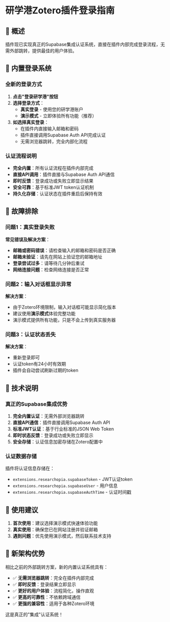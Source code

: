 # 研学港Zotero插件登录指南

## 🎯 概述

插件现已实现真正的Supabase集成认证系统，直接在插件内部完成登录流程，无需外部跳转，提供最佳的用户体验。

## 🔐 内置登录系统

### 全新的登录方式

1. **点击"登录研学港"按钮**
2. **选择登录方式**：
   - **真实登录** - 使用您的研学港账户
   - **演示模式** - 立即体验所有功能（推荐）
3. **如选择真实登录**：
   - 在插件内直接输入邮箱和密码
   - 插件直接调用Supabase Auth API完成认证
   - 无需浏览器跳转，完全内部化流程

### 认证流程说明

- **完全内置**：所有认证流程在插件内部完成
- **直接API调用**：插件直接与Supabase Auth API通信
- **即时反馈**：登录成功或失败立即显示结果
- **安全可靠**：基于标准JWT token认证机制
- **持久化存储**：认证状态在插件重启后保持有效

## 🔧 故障排除

### 问题1：真实登录失败

**常见错误及解决方案**：
- **邮箱或密码错误**：请检查输入的邮箱和密码是否正确
- **邮箱未验证**：请先在网站上验证您的邮箱地址
- **登录尝试过多**：请等待几分钟后重试
- **网络连接问题**：检查网络连接是否正常

### 问题2：输入对话框显示异常

**解决方案**：
- 由于Zotero环境限制，输入对话框可能显示简化版本
- 建议使用**演示模式**体验完整功能
- 演示模式提供所有功能，只是不会上传到真实服务器

### 问题3：认证状态丢失

**解决方案**：
- 重新登录即可
- 认证token有24小时有效期
- 插件会自动尝试刷新过期的token

## 📝 技术说明

### 真正的Supabase集成优势

1. **完全内置认证**：无需外部浏览器跳转
2. **直接API通信**：插件直接调用Supabase Auth API
3. **标准JWT认证**：基于行业标准的JSON Web Token
4. **即时状态反馈**：登录成功或失败立即显示
5. **安全存储**：认证信息加密存储在Zotero配置中

### 认证数据存储

插件将认证信息存储在：
- `extensions.researchopia.supabaseToken` - JWT认证token
- `extensions.researchopia.supabaseUser` - 用户信息
- `extensions.researchopia.supabaseAuthTime` - 认证时间戳

## 🚀 使用建议

1. **首次使用**：建议选择演示模式快速体验功能
2. **真实使用**：确保您已在网站注册并验证邮箱
3. **遇到问题**：优先使用演示模式，然后联系技术支持

## 🎉 新架构优势

相比之前的外部跳转方案，新的内置认证系统具有：

- ✅ **无需浏览器跳转**：完全在插件内部完成
- ✅ **即时反馈**：登录结果立即显示
- ✅ **更好的用户体验**：流程简化，操作直观
- ✅ **更高的可靠性**：不依赖跨域通信
- ✅ **更强的兼容性**：适用于各种Zotero环境

这是真正的"集成"认证系统！
